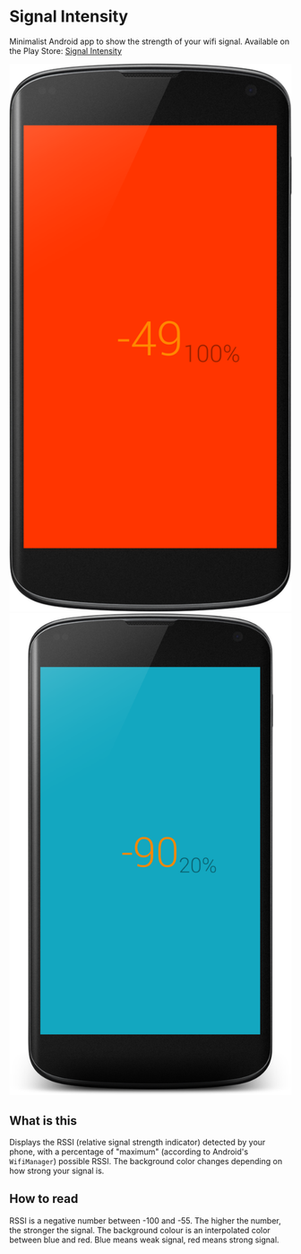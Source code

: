 # Signal Intensity
Minimalist Android app to show the strength of your wifi signal. Available on the Play Store: [Signal Intensity](https://play.google.com/store/apps/details?id=com.victorszeto.signalintensity)

![strong-signal](/images/strongsignal.png?raw=true)
![weak-signal](/images/weaksignal.png?raw=true)

## What is this
Displays the RSSI (relative signal strength indicator) detected by your phone, with a percentage of "maximum" (according to Android's `WifiManager`) possible RSSI. The background color changes depending on how strong your signal is.

## How to read
RSSI is a negative number between -100 and -55. The higher the number, the stronger the signal.
The background colour is an interpolated color between blue and red. Blue means weak signal, red means strong signal.
